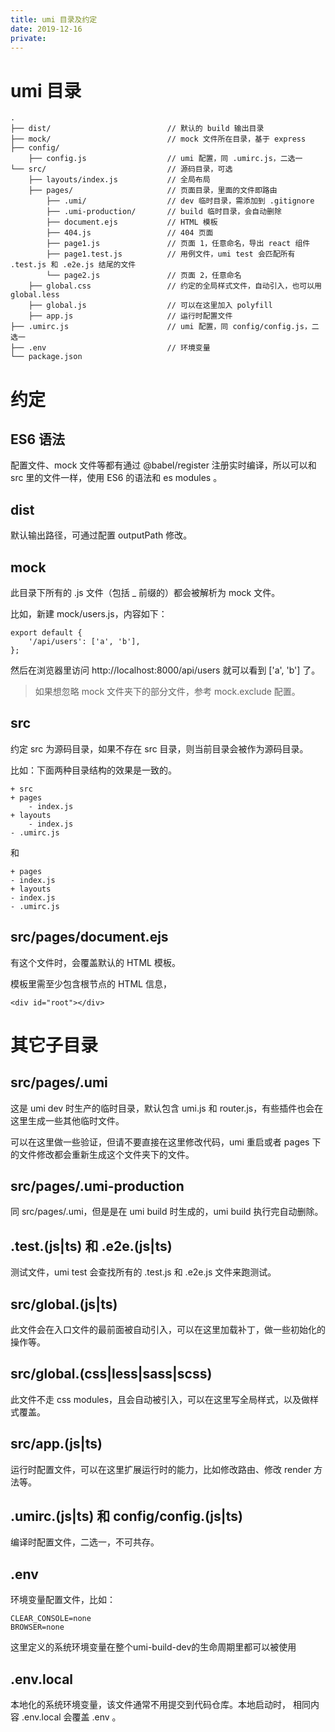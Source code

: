 ```yaml
---
title: umi 目录及约定
date: 2019-12-16
private: 
---
```

# umi 目录
    .
    ├── dist/                          // 默认的 build 输出目录
    ├── mock/                          // mock 文件所在目录，基于 express
    ├── config/
        ├── config.js                  // umi 配置，同 .umirc.js，二选一
    └── src/                           // 源码目录，可选
        ├── layouts/index.js           // 全局布局
        ├── pages/                     // 页面目录，里面的文件即路由
            ├── .umi/                  // dev 临时目录，需添加到 .gitignore
            ├── .umi-production/       // build 临时目录，会自动删除
            ├── document.ejs           // HTML 模板
            ├── 404.js                 // 404 页面
            ├── page1.js               // 页面 1，任意命名，导出 react 组件
            ├── page1.test.js          // 用例文件，umi test 会匹配所有 .test.js 和 .e2e.js 结尾的文件
            └── page2.js               // 页面 2，任意命名
        ├── global.css                 // 约定的全局样式文件，自动引入，也可以用 global.less
        ├── global.js                  // 可以在这里加入 polyfill
        ├── app.js                     // 运行时配置文件
    ├── .umirc.js                      // umi 配置，同 config/config.js，二选一
    ├── .env                           // 环境变量
    └── package.json

# 约定

## ES6 语法
配置文件、mock 文件等都有通过 @babel/register 注册实时编译，所以可以和 src 里的文件一样，使用 ES6 的语法和 es modules 。

## dist
默认输出路径，可通过配置 outputPath 修改。

## mock
此目录下所有的 .js 文件（包括 _ 前缀的）都会被解析为 mock 文件。

比如，新建 mock/users.js，内容如下：

    export default {
        '/api/users': ['a', 'b'],
    };

然后在浏览器里访问 http://localhost:8000/api/users 就可以看到 ['a', 'b'] 了。

> 如果想忽略 mock 文件夹下的部分文件，参考 mock.exclude 配置。

## src
约定 src 为源码目录，如果不存在 src 目录，则当前目录会被作为源码目录。

比如：下面两种目录结构的效果是一致的。

    + src
    + pages
        - index.js
    + layouts
        - index.js
    - .umirc.js

和

    + pages
    - index.js
    + layouts
    - index.js
    - .umirc.js

## src/pages/document.ejs
有这个文件时，会覆盖默认的 HTML 模板。

模板里需至少包含根节点的 HTML 信息，

    <div id="root"></div>

# 其它子目录

## src/pages/.umi
这是 umi dev 时生产的临时目录，默认包含 umi.js 和 router.js，有些插件也会在这里生成一些其他临时文件。

可以在这里做一些验证，但请不要直接在这里修改代码，umi 重启或者 pages 下的文件修改都会重新生成这个文件夹下的文件。

## src/pages/.umi-production
同 src/pages/.umi，但是是在 umi build 时生成的，umi build 执行完自动删除。

## .test.(js|ts) 和 .e2e.(js|ts)
测试文件，umi test 会查找所有的 .test.js 和 .e2e.js 文件来跑测试。

## src/global.(js|ts)
此文件会在入口文件的最前面被自动引入，可以在这里加载补丁，做一些初始化的操作等。

## src/global.(css|less|sass|scss)
此文件不走 css modules，且会自动被引入，可以在这里写全局样式，以及做样式覆盖。

## src/app.(js|ts)
运行时配置文件，可以在这里扩展运行时的能力，比如修改路由、修改 render 方法等。

## .umirc.(js|ts) 和 config/config.(js|ts)
编译时配置文件，二选一，不可共存。

## .env
环境变量配置文件，比如：

    CLEAR_CONSOLE=none
    BROWSER=none

这里定义的系统环境变量在整个umi-build-dev的生命周期里都可以被使用

## .env.local
本地化的系统环境变量，该文件通常不用提交到代码仓库。本地启动时， 相同内容 .env.local 会覆盖 .env 。